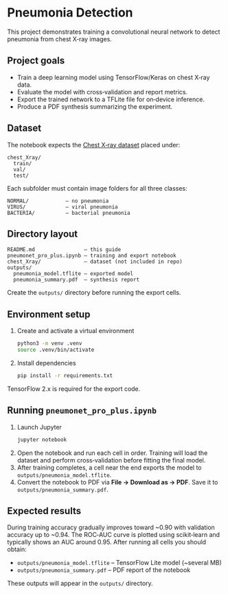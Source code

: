 # Pneumonia Detection

This project demonstrates training a convolutional neural network to detect pneumonia from chest X‑ray images.

## Project goals
* Train a deep learning model using TensorFlow/Keras on chest X‑ray data.
* Evaluate the model with cross‑validation and report metrics.
* Export the trained network to a TFLite file for on‑device inference.
* Produce a PDF synthesis summarizing the experiment.

## Dataset
The notebook expects the [Chest X‑ray dataset](https://www.kaggle.com/paultimothymooney/chest-xray-pneumonia) placed under:

```
chest_Xray/
  train/
  val/
  test/
```

Each subfolder must contain image folders for all three classes:

```
NORMAL/            – no pneumonia
VIRUS/             – viral pneumonia
BACTERIA/          – bacterial pneumonia
```

## Directory layout
```
README.md                – this guide
pneumonet_pro_plus.ipynb – training and export notebook
chest_Xray/              – dataset (not included in repo)
outputs/
  pneumonia_model.tflite – exported model
  pneumonia_summary.pdf  – synthesis report
```

Create the `outputs/` directory before running the export cells.

## Environment setup
1. Create and activate a virtual environment
   ```bash
   python3 -m venv .venv
   source .venv/bin/activate
   ```
2. Install dependencies
   ```bash
   pip install -r requirements.txt
   ```

TensorFlow 2.x is required for the export code.

## Running `pneumonet_pro_plus.ipynb`
1. Launch Jupyter
   ```bash
   jupyter notebook
   ```
2. Open the notebook and run each cell in order. Training will load the dataset and perform cross‑validation before fitting the final model.
3. After training completes, a cell near the end exports the model to `outputs/pneumonia_model.tflite`.
4. Convert the notebook to PDF via **File → Download as → PDF**. Save it to `outputs/pneumonia_summary.pdf`.

## Expected results
During training accuracy gradually improves toward ~0.90 with validation accuracy up to ~0.94. The ROC‑AUC curve is plotted using scikit‑learn and typically shows an AUC around 0.95. After running all cells you should obtain:

* `outputs/pneumonia_model.tflite` – TensorFlow Lite model (~several MB)
* `outputs/pneumonia_summary.pdf` – PDF report of the notebook

These outputs will appear in the `outputs/` directory.

